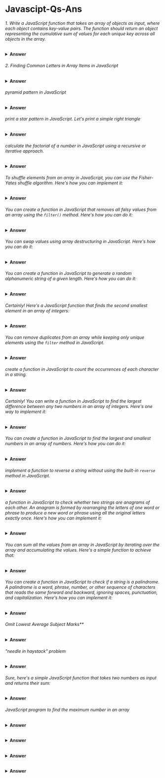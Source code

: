 # Javascipt-Qs-Ans


###### 1. Write a JavaScript function that takes an array of objects as input, where each object contains key-value pairs. The function should return an object representing the cumulative sum of values for each unique key across all objects in the array.

<details><summary><b>Answer</b></summary>

  
```javascript

function calculateCumulativeSum(inputArray) {
  const result = {};

  inputArray.forEach((element) => {
    Object.keys(element).forEach((key) => {
      result[key] = (result[key] || 0) + element[key];
    });
  });

  return result;
}

// Example usage:
const inputArray = [
  { A: 4, B: 3 },
  { B: 6, C: 1 },
  { A: 5, C: 3 },
];

console.log(calculateCumulativeSum(inputArray));

```

</details>




###### 2. Finding Common Letters in Array Items in JavaScript

<details><summary><b>Answer</b></summary>

```javascript
const items = ["apple", "banana", "orange"];

// Function to find common letters among array items
function findCommonLetters(arr) {
    // Initialize an array to hold common letters
    let commonLetters = [];

    // Iterate through each character of the first item
    for (let letter of arr[0]) {
        // Check if this character exists in all other items
        if (arr.every(item => item.includes(letter))) {
            // If it does, and it's not already in the commonLetters array, add it
            if (!commonLetters.includes(letter)) {
                commonLetters.push(letter);
            }
        }
    }

    return commonLetters;
}

const commonLetters = findCommonLetters(items);

```

</details>

###### pyramid pattern in JavaScript

<details><summary><b>Answer</b></summary>



```javascript
function printPyramid(rows) {
    for (let i = 1; i <= rows; i++) {
        let spaces = ' '.repeat(rows - i);
        let stars = '*'.repeat(2 * i - 1);
        console.log(spaces + stars);
    }
}

// Call the function with the number of rows you want
printPyramid(5); // Change the number of rows as needed
```

This version uses `repeat()` to generate the required number of spaces and asterisks for each row. Adjust the `printPyramid` function's parameter to change the size of the pyramid.

</details>


###### print a star pattern in JavaScript. Let's print a simple right triangle

<details><summary><b>Answer</b></summary>



```javascript
function printStarPattern(rows) {
    for (let i = 1; i <= rows; i++) {
        let pattern = '';
        for (let j = 1; j <= i; j++) {
            pattern += '* ';
        }
        console.log(pattern);
    }
}

// Example usage:
printStarPattern(5);
```

This function will print a right triangle star pattern with the specified number of rows. You can adjust the `rows` parameter to change the size of the pattern.

</details>

###### calculate the factorial of a number in JavaScript using a recursive or iterative approach. 

<details><summary><b>Answer</b></summary>


1. **Recursive Approach**:

```javascript
function factorialRecursive(n) {
    if (n === 0 || n === 1) {
        return 1;
    } else {
        return n * factorialRecursive(n - 1);
    }
}

// Example usage:
console.log(factorialRecursive(5)); // Output: 120
```

2. **Iterative Approach**:

```javascript
function factorialIterative(n) {
    let result = 1;
    for (let i = 2; i <= n; i++) {
        result *= i;
    }
    return result;
}

// Example usage:
console.log(factorialIterative(5)); // Output: 120
```

Both approaches will give you the factorial of the given number. You can replace `5` with any other number to calculate its factorial.
</details>

###### To shuffle elements from an array in JavaScript, you can use the Fisher-Yates shuffle algorithm. Here's how you can implement it:
<details><summary><b>Answer</b></summary>


```javascript
function shuffleArray(array) {
    for (let i = array.length - 1; i > 0; i--) {
        const j = Math.floor(Math.random() * (i + 1)); // Generate random index from 0 to i

        // Swap elements at i and j
        [array[i], array[j]] = [array[j], array[i]];
    }
    return array;
}

// Example usage:
const inputArray = [1, 2, 3, 4, 5];
const shuffledArray = shuffleArray(inputArray);
console.log(shuffledArray);
```

This function randomly shuffles the elements of the array in place and returns the shuffled array. Each element has an equal probability of ending up at any position in the shuffled array.

</details>

###### You can create a function in JavaScript that removes all falsy values from an array using the `filter()` method. Here's how you can do it:
<details><summary><b>Answer</b></summary>


```javascript
function removeFalsyValues(array) {
    return array.filter(Boolean);
}

// Example usage:
const inputArray = [0, false, '', null, undefined, NaN, 1, 'hello'];
const filteredArray = removeFalsyValues(inputArray);
console.log(filteredArray); // Output: [1, 'hello']
```

This function uses the `filter()` method along with the `Boolean` constructor as the filtering function. The `Boolean` constructor in JavaScript converts each element to a boolean value, and the `filter()` method removes elements that evaluate to `false` (i.e., falsy values) from the array. Thus, the resulting array contains only truthy values.
</details>

###### You can swap values using array destructuring in JavaScript. Here's how you can do it:
<details><summary><b>Answer</b></summary>


```javascript
let a = 1;
let b = 2;

// Swap values using array destructuring
[a, b] = [b, a];

console.log("a:", a); // Output: 2
console.log("b:", b); // Output: 1
```

In this example, we declare two variables `a` and `b` with values `1` and `2`, respectively. We then use array destructuring to simultaneously swap the values of `a` and `b`. After the destructuring assignment, `a` will have the value of `b`, and `b` will have the value of `a`, effectively swapping their values.
</details>


###### You can create a function in JavaScript to generate a random alphanumeric string of a given length. Here's how you can do it:
<details><summary><b>Answer</b></summary>


```javascript
function generateRandomString(length) {
    const characters = 'ABCDEFGHIJKLMNOPQRSTUVWXYZabcdefghijklmnopqrstuvwxyz0123456789';
    let result = '';

    for (let i = 0; i < length; i++) {
        const randomIndex = Math.floor(Math.random() * characters.length);
        result += characters.charAt(randomIndex);
    }

    return result;
}

// Example usage:
const randomString = generateRandomString(10);
console.log(randomString); // Output: e.g., "aB7kd3Pz6x"
```

This function generates a random alphanumeric string of the specified length by randomly selecting characters from the `characters` string (which contains uppercase letters, lowercase letters, and digits) and appending them to the `result` string. Finally, it returns the generated random string.
</details>


###### Certainly! Here's a JavaScript function that finds the second smallest element in an array of integers:
<details><summary><b>Answer</b></summary>


```javascript
function findSecondSmallest(arr) {
    if (arr.length < 2) {
        return "Array should have at least two elements";
    }

    let smallest = Infinity;
    let secondSmallest = Infinity;

    for (let i = 0; i < arr.length; i++) {
        if (arr[i] < smallest) {
            secondSmallest = smallest;
            smallest = arr[i];
        } else if (arr[i] < secondSmallest && arr[i] !== smallest) {
            secondSmallest = arr[i];
        }
    }

    if (secondSmallest === Infinity) {
        return "All elements are same in the array";
    } else {
        return secondSmallest;
    }
}

// Example usage:
const arr = [9, 4, 5, 1, 2, 3];
console.log(findSecondSmallest(arr)); // Output: 2
```

This function iterates through the array and keeps track of the smallest and second smallest elements encountered so far. It ensures that the second smallest element is distinct from the smallest one. If there are duplicates of the smallest element, it disregards them in finding the second smallest.
</details>


###### You can remove duplicates from an array while keeping only unique elements using the `filter` method in JavaScript.
<details><summary><b>Answer</b></summary>


```javascript
function removeDuplicates(arr) {
    return arr.filter((value, index, array) => array.indexOf(value) === index);
}

// Example usage:
const arrayWithDuplicates = [1, 2, 2, 3, 4, 4, 5];
const uniqueArray = removeDuplicates(arrayWithDuplicates);
console.log(uniqueArray); // Output: [1, 2, 3, 4, 5]
```

In this code:
- `filter` is called on the array, passing a callback function.
- The callback function takes three parameters: `value` (the current element being processed), `index` (the index of the current element), and `array` (the array `filter` was called upon).
- Inside the callback function, `array.indexOf(value)` returns the first index at which the current element occurs in the array.
- The expression `array.indexOf(value) === index` checks if the current index is the first occurrence of the element in the array. If it is, the element is kept in the filtered array, otherwise, it is filtered out.
</details>


###### create a function in JavaScript to count the occurrences of each character in a string.
<details><summary><b>Answer</b></summary>


```javascript
function countOccurrences(str) {
    const charCount = {};
    
    for (let char of str) {
        charCount[char] = (charCount[char] || 0) + 1;
    }
    
    return charCount;
}

// Example usage:
const str = "hello world";
const occurrences = countOccurrences(str);
console.log(occurrences);
```

In this function:
- `charCount` is an object used to store the count of each character.
- The `for...of` loop iterates over each character in the string.
- For each character, it checks if the character already exists as a property in `charCount`. If it does, it increments the count by 1; otherwise, it initializes the count to 1.
- Finally, it returns the `charCount` object containing the count of occurrences for each character.

This function will output an object where each key represents a character in the string, and the corresponding value is the count of occurrences of that character.
</details>

###### Certainly! You can write a function in JavaScript to find the largest difference between any two numbers in an array of integers. Here's one way to implement it:
<details><summary><b>Answer</b></summary>


```javascript
function largestDifference(arr) {
    if (arr.length < 2) {
        return "Array should have at least two elements";
    }

    let min = arr[0];
    let maxDiff = arr[1] - arr[0];

    for (let i = 1; i < arr.length; i++) {
        maxDiff = Math.max(maxDiff, arr[i] - min);
        min = Math.min(min, arr[i]);
    }

    return maxDiff;
}

// Example usage:
const numbers = [7, 2, 8, 9, 1, 4, 6];
console.log(largestDifference(numbers)); // Output: 8 (9 - 1)
```

In this function:
- We first check if the array has at least two elements. If not, we return a message indicating that the array should have at least two elements.
- We initialize two variables, `min` and `maxDiff`, to keep track of the minimum value encountered so far and the maximum difference encountered so far, respectively.
- We iterate through the array starting from the second element.
- For each element, we update `maxDiff` by comparing it with the difference between the current element and `min`. If the difference is greater than `maxDiff`, we update `maxDiff`. We also update `min` if the current element is smaller than `min`.
- Finally, we return `maxDiff`, which represents the largest difference between any two numbers in the array.
</details>

###### You can create a function in JavaScript to find the largest and smallest numbers in an array of numbers. Here's how you can do it:
<details><summary><b>Answer</b></summary>


```javascript
function findLargestAndSmallest(arr) {
    if (arr.length === 0) {
        return "Array is empty";
    }

    let largest = arr[0];
    let smallest = arr[0];

    for (let i = 1; i < arr.length; i++) {
        if (arr[i] > largest) {
            largest = arr[i];
        }
        if (arr[i] < smallest) {
            smallest = arr[i];
        }
    }

    return { largest, smallest };
}

// Example usage:
const numbers = [7, 2, 8, 9, 1, 4, 6];
const { largest, smallest } = findLargestAndSmallest(numbers);
console.log("Largest:", largest); // Output: 9
console.log("Smallest:", smallest); // Output: 1
```

In this function:
- We first handle the case where the array is empty by returning a message indicating that the array is empty.
- We initialize two variables, `largest` and `smallest`, with the first element of the array.
- We then iterate through the array starting from the second element.
- For each element, we compare it with the current `largest` and `smallest` values and update them if necessary.
- Finally, we return an object containing the largest and smallest numbers found in the array.

Certainly! You can use `Math.min` and `Math.max` to simplify the process. Here's the function modified to utilize these functions:

```javascript
function findLargestAndSmallest(arr) {
    if (arr.length === 0) {
        return "Array is empty";
    }

    let largest = Math.max(...arr);
    let smallest = Math.min(...arr);

    return { largest, smallest };
}

// Example usage:
const numbers = [7, 2, 8, 9, 1, 4, 6];
const { largest, smallest } = findLargestAndSmallest(numbers);
console.log("Largest:", largest); // Output: 9
console.log("Smallest:", smallest); // Output: 1
```

In this version:
- We use the spread operator (`...`) to spread the elements of the array as arguments to `Math.min` and `Math.max`.
- `Math.max(...arr)` returns the largest number in the array, and `Math.min(...arr)` returns the smallest number.
- This approach simplifies the code and makes it more concise.
</details>

###### implement a function to reverse a string without using the built-in `reverse` method in JavaScript.
<details><summary><b>Answer</b></summary>


```javascript
function reverseString(str) {
    let reversed = '';
    for (let i = str.length - 1; i >= 0; i--) {
        reversed += str[i];
    }
    return reversed;
}

// Example usage:
const originalString = "hello";
const reversedString = reverseString(originalString);
console.log(reversedString); // Output: "olleh"
```

In this function:
- We initialize an empty string `reversed` to store the reversed string.
- We iterate through the input string `str` from the last character to the first character.
- In each iteration, we append the current character to the `reversed` string.
- Finally, we return the `reversed` string, which now contains the original string in reverse order.
</details>

###### a function in JavaScript to check whether two strings are anagrams of each other. An anagram is formed by rearranging the letters of one word or phrase to produce a new word or phrase using all the original letters exactly once. Here's how you can implement it:

<details><summary><b>Answer</b></summary>


```javascript
function areAnagrams(str1, str2) {
    // Remove spaces and convert both strings to lowercase
    const formattedStr1 = str1.replace(/\s/g, '').toLowerCase();
    const formattedStr2 = str2.replace(/\s/g, '').toLowerCase();

    // Check if the lengths of the two strings are equal
    if (formattedStr1.length !== formattedStr2.length) {
        return false;
    }

    // Sort both strings and check if they are equal
    const sortedStr1 = formattedStr1.split('').sort().join('');
    const sortedStr2 = formattedStr2.split('').sort().join('');

    return sortedStr1 === sortedStr2;
}

// Example usage:
const string1 = "listen";
const string2 = "silent";
console.log(areAnagrams(string1, string2)); // Output: true
```

In this function:
- We first remove spaces from both input strings and convert them to lowercase to ensure accurate comparison.
- We then check if the lengths of the two strings are equal. If they are not, they cannot be anagrams, so we return `false`.
- We split each string into an array of characters, sort the arrays, and then join them back into strings.
- Finally, we compare the sorted strings. If they are equal, the original strings are anagrams, and we return `true`. Otherwise, we return `false`.
</details>

###### You can sum all the values from an array in JavaScript by iterating over the array and accumulating the values. Here's a simple function to achieve that:
<details><summary><b>Answer</b></summary>


```javascript
function sumArray(arr) {
    let sum = 0;
    for (let i = 0; i < arr.length; i++) {
        sum += arr[i];
    }
    return sum;
}

// Example usage:
const numbers = [1, 2, 3, 4, 5];
console.log(sumArray(numbers)); // Output: 15 (1 + 2 + 3 + 4 + 5)
```

In this function:
- We initialize a variable `sum` to store the cumulative sum of the array elements.
- We iterate over each element of the array using a for loop.
- In each iteration, we add the current element to the `sum`.
- Finally, we return the `sum`, which contains the total sum of all the elements in the array.

You can use the `reduce` method to sum all the values from an array in JavaScript. Here's how you can do it:

```javascript
function sumArray(arr) {
    return arr.reduce((accumulator, currentValue) => accumulator + currentValue, 0);
}

// Example usage:
const numbers = [1, 2, 3, 4, 5];
console.log(sumArray(numbers)); // Output: 15 (1 + 2 + 3 + 4 + 5)
```

In this function:
- We call the `reduce` method on the array `arr`.
- The `reduce` method takes a callback function as its first argument. This callback function takes two parameters: `accumulator` and `currentValue`. The `accumulator` accumulates the sum of array values, and `currentValue` represents the current value being processed in the array.
- The second argument to `reduce` is the initial value of the `accumulator`. In this case, we start with `0`.
- Inside the callback function, we add the `currentValue` to the `accumulator`, and the result becomes the new value of the `accumulator`.
- Finally, `reduce` returns the final value of the `accumulator`, which represents the sum of all the values in the array.
</details>

###### You can create a function in JavaScript to check if a string is a palindrome. A palindrome is a word, phrase, number, or other sequence of characters that reads the same forward and backward, ignoring spaces, punctuation, and capitalization. Here's how you can implement it:

<details><summary><b>Answer</b></summary>


```javascript
function isPalindrome(str) {
    // Remove non-alphanumeric characters and convert to lowercase
    const formattedStr = str.replace(/[^a-zA-Z0-9]/g, '').toLowerCase();
    
    // Compare the original string with its reverse
    return formattedStr === formattedStr.split('').reverse().join('');
}

// Example usage:
const palindromeString = "A man, a plan, a canal, Panama";
console.log(isPalindrome(palindromeString)); // Output: true
```

In this function:
- We first remove non-alphanumeric characters from the string using a regular expression (`/[^a-zA-Z0-9]/g`) and convert it to lowercase. This ensures that the comparison is case-insensitive and ignores non-alphanumeric characters.
- We then compare the original formatted string with its reversed version. We split the string into an array of characters, reverse the array, and then join it back into a string.
- If the original formatted string is equal to its reverse, the function returns `true`, indicating that the input string is a palindrome. Otherwise, it returns `false`.
</details>


###### Omit Lowest Average Subject Marks**

<details><summary><b>Answer</b></summary>

**Problem Statement:**

Write a JavaScript function called `omitLowestAverageSubjectMarks` that takes three parameters:

- `numStudents`: An integer representing the number of students.
- `numSubjects`: An integer representing the number of subjects.
- `marksArray`: An array of arrays representing the marks of each student for each subject.

The function should omit the subject with the lowest average marks across all students for each student and return an array containing the sum of marks for each student after omitting the lowest average subject.



```javascript
Input:
numStudents = 3
numSubjects = 4
marksArray = [
    [80, 70, 60, 90], // Student 1
    [85, 75, 95, 80], // Student 2
    [70, 65, 75, 80]  // Student 3
]

Output:
[250, 255, 230]
```




Sure, here's the modified solution using `forEach`:

```javascript
function omitLowestAverageSubjectMarks(numStudents, numSubjects, marksArray) {
    let sums = [];

    // Calculate the sum of marks for each subject
    let subjectSums = new Array(numSubjects).fill(0);
    marksArray.forEach(marks => {
        marks.forEach((mark, index) => {
            subjectSums[index] += mark;
        });
    });

    // Calculate the average marks for each subject
    let subjectAverages = subjectSums.map(sum => sum / numStudents);

    // Find the index of the subject with the lowest average marks
    let minAverageIndex = subjectAverages.indexOf(Math.min(...subjectAverages));

    // Calculate the sum of marks for each student after omitting the lowest average subject
    marksArray.forEach(marks => {
        let sum = 0;
        marks.forEach((mark, index) => {
            if (index !== minAverageIndex) {
                sum += mark;
            }
        });
        sums.push(sum);
    });

    return sums;
}

// Example usage:
let numStudents = 3;
let numSubjects = 4;
let marksArray = [
    [80, 70, 60, 90], // Student 1
    [85, 75, 95, 80], // Student 2
    [70, 65, 75, 80]  // Student 3
];

let result = omitLowestAverageSubjectMarks(numStudents, numSubjects, marksArray);
console.log(result); // Output: [250, 255, 230]
```

This version uses `forEach` to iterate through the `marksArray` to calculate the sum of marks for each subject and to calculate the sum of marks for each student after omitting the lowest average subject.


Certainly! Let's break down the solution step by step:

1. **Calculating Subject Sums:**
   - We initialize an array `subjectSums` with the length of `numSubjects` and fill it with zeros. This array will hold the sum of marks for each subject.
   - We iterate over each student's marks using `forEach`.
   - For each student's marks, we iterate over each mark using another `forEach` loop.
   - Inside the inner loop, we add each mark to the corresponding index of `subjectSums`.

2. **Calculating Subject Averages:**
   - After calculating the sums for each subject, we calculate the average marks for each subject by dividing each sum by the total number of students (`numStudents`).

3. **Finding the Lowest Average Subject:**
   - We find the index of the subject with the lowest average marks using `indexOf` and `Math.min`.

4. **Calculating Sums for Each Student After Omitting Lowest Average Subject:**
   - We iterate over each student's marks again using `forEach`.
   - For each student's marks, we initialize a variable `sum` to 0.
   - Inside the inner loop, we check if the current index is equal to the `minAverageIndex` (the index of the lowest average subject). If not, we add the mark to the `sum`.
   - After iterating over all subjects for a student, we push the `sum` into the `sums` array.

5. **Returning the Result:**
   - Finally, we return the `sums` array, which contains the sums of marks for each student after omitting the lowest average subject.

This solution effectively calculates the sums of marks for each student while omitting the subject with the lowest average marks across all students.
</details>


###### "needle in haystack" problem

<details><summary><b>Answer</b></summary>

Sure, the "needle in haystack" problem is a classic programming challenge where you have to find the occurrence of a substring (the "needle") within a larger string (the "haystack"). In JavaScript, you can solve it using various approaches. One common method is to use the `indexOf()` method for strings or `includes()` method if you just need to check for existence, or you can use regular expressions (`RegExp`) for more complex matching patterns. Here's an example using `indexOf()`:

```javascript
function findNeedle(haystack, needle) {
    return haystack.indexOf(needle);
}

let haystack = "This is a haystack and we need to find a needle in it.";
let needle = "needle";

console.log(findNeedle(haystack, needle)); // Output: 31 (index of the needle in the haystack)
```

This function will return the index of the first occurrence of the needle in the haystack, or -1 if the needle is not found.

If you want to implement the "needle in haystack" problem without using built-in functions like `indexOf()` or `includes()`, you can create your own function to iterate through the haystack and check for the needle. Here's a basic implementation using a loop:

```javascript
function findNeedle(haystack, needle) {
    for (let i = 0; i <= haystack.length - needle.length; i++) {
        let found = true;
        for (let j = 0; j < needle.length; j++) {
            if (haystack[i + j] !== needle[j]) {
                found = false;
                break;
            }
        }
        if (found) {
            return i;
        }
    }
    return -1; // Needle not found
}

let haystack = "This is a haystack and we need to find a needle in it.";
let needle = "needle";

console.log(findNeedle(haystack, needle)); // Output: 31 (index of the needle in the haystack)
```

This implementation manually checks each substring of the haystack against the needle to find a match. If a match is found, it returns the index where the needle starts in the haystack. If no match is found, it returns -1.

</details>

###### Sure, here's a simple JavaScript function that takes two numbers as input and returns their sum:

<details><summary><b>Answer</b></summary>


```javascript
function sum(a, b) {
    return a + b;
}

// Example usage:
let num1 = 5;
let num2 = 10;
console.log(sum(num1, num2)); // Output: 15
```

This `sum` function simply adds the two numbers together and returns the result. You can call this function with any two numbers you want to find their sum.
</details>

###### JavaScript program to find the maximum number in an array

<details><summary><b>Answer</b></summary>
You can write a JavaScript program to find the maximum number in an array by iterating through the array and keeping track of the maximum number encountered so far. Here's one way to do it:

```javascript
function findMax(arr) {
    if (arr.length === 0) {
        return undefined; // Return undefined if the array is empty
    }

    let max = arr[0]; // Assume the first element is the maximum

    for (let i = 1; i < arr.length; i++) {
        if (arr[i] > max) {
            max = arr[i]; // Update max if a larger element is found
        }
    }

    return max; // Return the maximum number
}

// Example usage:
let numbers = [10, 5, 20, 8, 15];
console.log("Maximum number:", findMax(numbers)); // Output: Maximum number: 20
```

This program iterates through each element in the array and updates the `max` variable if it encounters a number greater than the current maximum. Finally, it returns the maximum number found in the array. If the array is empty, it returns `undefined`.
</details>


######

<details><summary><b>Answer</b></summary>

</details>


######

<details><summary><b>Answer</b></summary>

</details>

######

<details><summary><b>Answer</b></summary>

</details>
